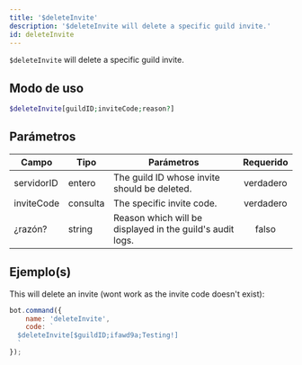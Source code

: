 ```yaml
---
title: '$deleteInvite'
description: '$deleteInvite will delete a specific guild invite.'
id: deleteInvite
---
```


`$deleteInvite` will delete a specific guild invite.

## Modo de uso

```php
$deleteInvite[guildID;inviteCode;reason?]
```

## Parámetros

| Campo      | Tipo     | Parámetros                                                | Requerido |
| ---------- | -------- | --------------------------------------------------------- |:---------:|
| servidorID | entero   | The guild ID whose invite should be deleted.              | verdadero |
| inviteCode | consulta | The specific invite code.                                 | verdadero |
| ¿razón?    | string   | Reason which will be displayed in the guild's audit logs. |   falso   |

## Ejemplo(s)

This will delete an invite (wont work as the invite code doesn't exist):

```javascript
bot.command({
    name: 'deleteInvite',
    code: `
  $deleteInvite[$guildID;ifawd9a;Testing!]
  `
});
```